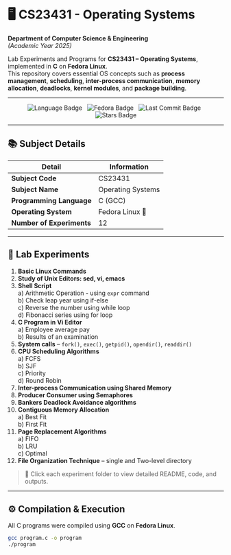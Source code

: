 # 🖥️ CS23431 - Operating Systems  
**Department of Computer Science & Engineering**  
*(Academic Year 2025)*

Lab Experiments and Programs for **CS23431 – Operating Systems**, implemented in **C** on **Fedora Linux**.  
This repository covers essential OS concepts such as **process management**, **scheduling**, **inter-process communication**, **memory allocation**, **deadlocks**, **kernel modules**, and **package building**.

---

<p align="center">
  <img src="https://img.shields.io/badge/Language-C-blue?style=flat-square" alt="Language Badge">&nbsp;&nbsp;
  <img src="https://img.shields.io/badge/OS-Fedora%20Linux-294172?style=flat-square&logo=fedora&logoColor=white" alt="Fedora Badge">&nbsp;&nbsp;
  <img src="https://img.shields.io/github/last-commit/YOUR_USERNAME/CS23431-Operating-Systems?style=flat-square" alt="Last Commit Badge">&nbsp;&nbsp;
  <img src="https://img.shields.io/github/stars/YOUR_USERNAME/CS23431-Operating-Systems?style=flat-square" alt="Stars Badge">
</p>

---

## 📚 Subject Details

| Detail                  | Information                          |
|--------------------------|---------------------------------------|
| **Subject Code**         | CS23431                              |
| **Subject Name**         | Operating Systems                    |
| **Programming Language** | C (GCC)                              |
| **Operating System**     | Fedora Linux 🐧                       |
| **Number of Experiments**| 12                                   |

---

## 🧪 Lab Experiments

1. **Basic Linux Commands**  
2. **Study of Unix Editors: sed, vi, emacs**  
3. **Shell Script**  
   a) Arithmetic Operation - using `expr` command  
   b) Check leap year using if-else  
   c) Reverse the number using while loop  
   d) Fibonacci series using for loop  
4. **C Program in Vi Editor**  
   a) Employee average pay  
   b) Results of an examination  
5. **System calls** – `fork()`, `exec()`, `getpid()`, `opendir()`, `readdir()`  
6. **CPU Scheduling Algorithms**  
   a) FCFS  
   b) SJF  
   c) Priority  
   d) Round Robin  
7. **Inter-process Communication using Shared Memory**  
8. **Producer Consumer using Semaphores**  
9. **Bankers Deadlock Avoidance algorithms**  
10. **Contiguous Memory Allocation**  
    a) Best Fit  
    b) First Fit  
11. **Page Replacement Algorithms**  
    a) FIFO  
    b) LRU  
    c) Optimal  
12. **File Organization Technique** – single and Two-level directory  

> 📌 Click each experiment folder to view detailed README, code, and outputs.

---

## ⚙️ Compilation & Execution

All C programs were compiled using **GCC** on **Fedora Linux**.

```bash
gcc program.c -o program
./program
